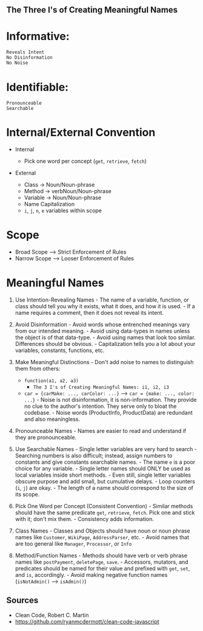 ## The Three I's of Creating Meaningful Names ##

# Informative:
    Reveals Intent
    No Disinformation
    No Noise

# Identifiable:
    Pronounceable
    Searchable

# Internal/External Convention
  - Internal
    - Pick one word per concept (`get`, `retrieve`, `fetch`)

  - External
    - Class -> Noun/Noun-phrase
    - Method -> verbNoun/Noun-phrase
    - Variable -> Noun/Noun-phrase
    - Name Capitalization
    - `i`, `j`, `n`, `e` variables within scope

# Scope
  - Broad Scope --> Strict Enforcement of Rules
  - Narrow Scope --> Looser Enforcement of Rules



# Meaningful Names
  1. Use Intention-Revealing Names
    - The name of a variable, function, or class should tell you why it exists, what it does, and how it is used.
    - If a name requires a comment, then it does not reveal its intent.

  2. Avoid Disinformation
    - Avoid words whose entrenched meanings vary from our intended meaning.
    - Avoid using data-types in names unless the object is of that data-type.
    - Avoid using names that look too similar. Differences should be obvious.
    <!-- - Spelling concepts similarly is *information*; using inconsistent spelling is *disinformation*. -->
    - Capitalization tells you a lot about your variables, constants, functions, etc.

  3. Make Meaningful Distinctions
    - Don't add noise to names to distinguish them from others:
        - `function(a1, a2, a3)`
            - `The 3 I's of Creating Meaningful Names: i1, i2, i3`
        - `car = {carMake: ..., carColor: ...}` --> `car = {make: ..., color: ...}`
    - Noise is not disinformation, it is non-information. They provide no clue to the author's intention. They serve only to bloat the codebase.
    - Noise words (ProductInfo, ProductData) are redundant and also meaningless.

  4. Pronounceable Names
    - Names are easier to read and understand if they are pronounceable.

  6. Use Searchable Names
    - Single letter variables are very hard to search
    - Searching numbers is also difficult; instead, assign numbers to constants and give constants searchable names.
    - The name `e` is a poor choice for any variable.
    - Single letter names should ONLY be used as local variables inside short methods.
    - Even still, single letter variables obscure purpose and add small, but cumulative delays.
    - Loop counters (`i`, `j`) are okay.
    - The length of a name should correspond to the size of its scope.

  5. Pick One Word per Concept (Consistent Convention)
    - Similar methods should have the same predicate `get`, `retrieve`, `fetch`. Pick one and stick with it; don't mix them.
    - Consistency adds information.


  7. Class Names
    - Classes and Objects should have noun or noun phrase names like `Customer`, `WikiPage`, `AddressParser`, etc.
    - Avoid names that are too general like `Manager`, `Processor`, or `Info`

  8. Method/Function Names
    - Methods should have verb or verb phrase names like `postPayment`, `deletePage`, `save`.
    - Accessors, mutators, and predicates should be named for their value and prefixed with `get`, `set`, and `is`, accordingly.
    - Avoid making negative function names (`isNotAdmin()` --> `isAdmin()`)


## Sources
  - Clean Code, Robert C. Martin
  - https://github.com/ryanmcdermott/clean-code-javascript
